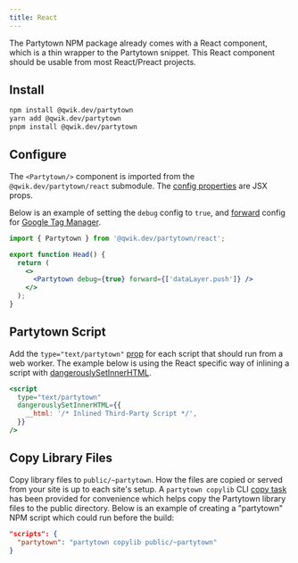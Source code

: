 ```yaml
---
title: React
---
```


The Partytown NPM package already comes with a React component, which is a thin wrapper to the Partytown snippet. This React component should be usable from most React/Preact projects.

## Install

```bash
npm install @qwik.dev/partytown
yarn add @qwik.dev/partytown
pnpm install @qwik.dev/partytown
```

## Configure

The `<Partytown/>` component is imported from the `@qwik.dev/partytown/react` submodule. The [config properties](/configuration) are JSX props.

Below is an example of setting the `debug` config to `true`, and [forward](/forwarding-events) config for [Google Tag Manager](/google-tag-manager).

```jsx
import { Partytown } from '@qwik.dev/partytown/react';

export function Head() {
  return (
    <>
      <Partytown debug={true} forward={['dataLayer.push']} />
    </>
  );
}
```

## Partytown Script

Add the `type="text/partytown"` [prop](/partytown-scripts) for each script that should run from a web worker. The example below is using the React specific way of inlining a script with [dangerouslySetInnerHTML](https://react.dev/reference/react-dom/components/common#dangerously-setting-the-inner-html).

```jsx
<script
  type="text/partytown"
  dangerouslySetInnerHTML={{
    __html: '/* Inlined Third-Party Script */',
  }}
/>
```

## Copy Library Files

Copy library files to `public/~partytown`. How the files are copied or served from your site is up to each site's setup. A `partytown copylib` CLI [copy task](/copy-library-files) has been provided for convenience which helps copy the Partytown library files to the public directory. Below is an example of creating a "partytown" NPM script which could run before the build:

```json
"scripts": {
  "partytown": "partytown copylib public/~partytown"
}
```
